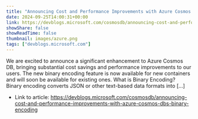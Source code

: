 ```yaml
---
title: "Announcing Cost and Performance Improvements with Azure Cosmos DB’s Binary Encoding"
date: 2024-09-25T14:00:31+00:00
link: https://devblogs.microsoft.com/cosmosdb/announcing-cost-and-performance-improvements-with-azure-cosmos-dbs-binary-encoding
showShare: false
showReadTime: false
thumbnail: images/azure.png
tags: ["devblogs.microsoft.com"]
---
```

We are excited to announce a significant enhancement to Azure Cosmos DB, bringing substantial cost savings and performance improvements to our users. The new binary encoding feature is now available for new containers and will soon be available for existing ones. What is Binary Encoding? Binary encoding converts JSON or other text-based data formats into […]

- Link to article: https://devblogs.microsoft.com/cosmosdb/announcing-cost-and-performance-improvements-with-azure-cosmos-dbs-binary-encoding
